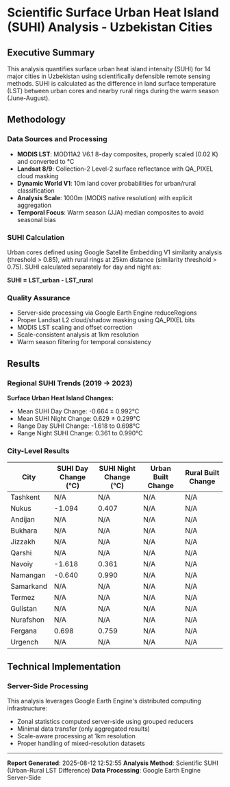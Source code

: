 
# Scientific Surface Urban Heat Island (SUHI) Analysis - Uzbekistan Cities

## Executive Summary

This analysis quantifies surface urban heat island intensity (SUHI) for 14 major cities in Uzbekistan using scientifically defensible remote sensing methods. SUHI is calculated as the difference in land surface temperature (LST) between urban cores and nearby rural rings during the warm season (June-August).

## Methodology

### Data Sources and Processing
- **MODIS LST**: MOD11A2 V6.1 8-day composites, properly scaled (0.02 K) and converted to °C
- **Landsat 8/9**: Collection-2 Level-2 surface reflectance with QA_PIXEL cloud masking
- **Dynamic World V1**: 10m land cover probabilities for urban/rural classification
- **Analysis Scale**: 1000m (MODIS native resolution) with explicit aggregation
- **Temporal Focus**: Warm season (JJA) median composites to avoid seasonal bias

### SUHI Calculation
Urban cores defined using Google Satellite Embedding V1 similarity analysis (threshold > 0.85), with rural rings at 25km distance (similarity threshold > 0.75). SUHI calculated separately for day and night as:

**SUHI = LST_urban - LST_rural**

### Quality Assurance
- Server-side processing via Google Earth Engine reduceRegions
- Proper Landsat L2 cloud/shadow masking using QA_PIXEL bits
- MODIS LST scaling and offset correction
- Scale-consistent analysis at 1km resolution
- Warm season filtering for temporal consistency

## Results

### Regional SUHI Trends (2019 → 2023)

**Surface Urban Heat Island Changes:**
- Mean SUHI Day Change: -0.664 ± 0.992°C
- Mean SUHI Night Change: 0.629 ± 0.299°C
- Range Day SUHI Change: -1.618 to 0.698°C
- Range Night SUHI Change: 0.361 to 0.990°C

### City-Level Results

| City | SUHI Day Change (°C) | SUHI Night Change (°C) | Urban Built Change | Rural Built Change |
|------|---------------------|----------------------|------------------|------------------|
| Tashkent | N/A | N/A | N/A | N/A |
| Nukus | -1.094 | 0.407 | N/A | N/A |
| Andijan | N/A | N/A | N/A | N/A |
| Bukhara | N/A | N/A | N/A | N/A |
| Jizzakh | N/A | N/A | N/A | N/A |
| Qarshi | N/A | N/A | N/A | N/A |
| Navoiy | -1.618 | 0.361 | N/A | N/A |
| Namangan | -0.640 | 0.990 | N/A | N/A |
| Samarkand | N/A | N/A | N/A | N/A |
| Termez | N/A | N/A | N/A | N/A |
| Gulistan | N/A | N/A | N/A | N/A |
| Nurafshon | N/A | N/A | N/A | N/A |
| Fergana | 0.698 | 0.759 | N/A | N/A |
| Urgench | N/A | N/A | N/A | N/A |


## Technical Implementation

### Server-Side Processing
This analysis leverages Google Earth Engine's distributed computing infrastructure:
- Zonal statistics computed server-side using grouped reducers
- Minimal data transfer (only aggregated results)
- Scale-aware processing at 1km resolution
- Proper handling of mixed-resolution datasets

---

**Report Generated**: 2025-08-12 12:52:55
**Analysis Method**: Scientific SUHI (Urban-Rural LST Difference)
**Data Processing**: Google Earth Engine Server-Side
